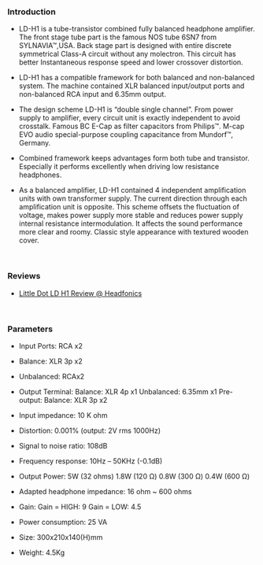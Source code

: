 ### Introduction

- LD-H1 is a tube-transistor combined fully balanced headphone amplifier. The front stage tube part is the famous NOS tube 6SN7 from SYLNAVIA™,USA. Back stage part is designed with entire discrete symmetrical Class-A circuit without any molectron. This circuit has better Instantaneous response speed and lower crossover distortion.

- LD-H1 has a compatible framework for both balanced and non-balanced system. The machine contained XLR balanced input/output ports and non-balanced RCA input and 6.35mm output.

- The design scheme LD-H1 is “double single channel”. From power supply to amplifier, every circuit unit is exactly independent to avoid crosstalk.
Famous BC E-Cap as filter capacitors from Philips™. M-cap EVO audio special-purpose coupling capacitance from Mundorf™, Germany.

- Combined framework keeps advantages form both tube and transistor. Especially it performs excellently when driving low resistance headphones. 

- As a balanced amplifier, LD-H1 contained 4 independent amplification units with own transformer supply. The current direction through each amplification unit is opposite. This scheme offsets the fluctuation of voltage, makes power supply more stable and reduces power supply internal resistance intermodulation. It affects the sound performance more clear and roomy. Classic style appearance with textured wooden cover.

<BR>

### Reviews

- [Little Dot LD H1 Review @ Headfonics](https://headfonics.com/little-dot-ld-h1-review/)

<BR>

### Parameters

- Input Ports: RCA x2

- Balance: XLR 3p x2

- Unbalanced: RCAx2

- Output Terminal:
      Balance: XLR 4p x1
      Unbalanced: 6.35mm x1
      Pre-output: Balance: XLR 3p x2
- Input impedance: 10 K ohm

- Distortion: 0.001% (output: 2V rms 1000Hz)

- Signal to noise ratio: 108dB

- Frequency response: 10Hz – 50KHz (-0.1dB)

- Output Power:
      5W (32 ohms)
      1.8W (120 Ω)
      0.8W (300 Ω)
      0.4W (600 Ω)

- Adapted headphone impedance: 16 ohm ~ 600 ohms

- Gain:
      Gain = HIGH: 9
      Gain = LOW: 4.5

- Power consumption: 25 VA

- Size: 300x210x140(H)mm

- Weight: 4.5Kg